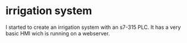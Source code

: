 # irrigation system
I started to create an irrigation system with an s7-315 PLC.
It has a very basic HMI wich is running on a webserver.
